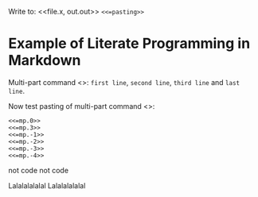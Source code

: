 Write to:   <<file.x, out.out>> `<<=pasting>>`

Example of Literate Programming in Markdown
===========================================

Multi-part command <<mp>>: `first line`, `second line`, `third
line` and `last line`.

Now test pasting of multi-part command <<pasting>>:

    <<=mp.0>>
    <<=mp.3>>
    <<=mp.-1>>
    <<=mp.-2>>
    <<=mp.-3>>
    <<=mp.-4>>

not code
not code

Lalalalalalal
Lalalalalalal
